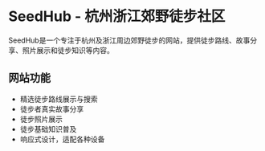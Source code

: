 # SeedHub - 杭州浙江郊野徒步社区

SeedHub是一个专注于杭州及浙江周边郊野徒步的网站，提供徒步路线、故事分享、照片展示和徒步知识等内容。

## 网站功能

- 精选徒步路线展示与搜索
- 徒步者真实故事分享
- 徒步照片展示
- 徒步基础知识普及
- 响应式设计，适配各种设备
